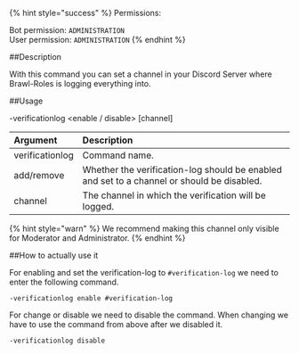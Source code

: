 {% hint style="success" %}
Permissions:

Bot permission: `ADMINISTRATION`<br>User permission: `ADMINISTRATION`
{% endhint %}

##Description

With this command you can set a channel in your Discord Server where Brawl-Roles is logging everything into.

##Usage

-verificationlog <enable / disable> [channel]

| Argument | Description |
| :--- | :--- | 
| verificationlog | Command name. |
| add/remove | Whether the verification-log should be enabled and set to a channel or should be disabled. |
| channel | The channel in which the verification will be logged. |

{% hint style="warn" %}
We recommend making this channel only visible for Moderator and Administrator.
{% endhint %}

##How to actually use it

For enabling and set the verification-log to `#verification-log` we need to enter the following command.

```
-verificationlog enable #verification-log
```

For change or disable we need to disable the command. When changing we have to use the command from above after we disabled it.

```
-verificationlog disable
```
